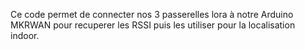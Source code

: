 Ce code permet de connecter nos 3 passerelles lora à notre Arduino MKRWAN pour recuperer les RSSI puis les utiliser pour la localisation indoor.
